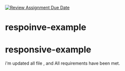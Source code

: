 [![Review Assignment Due Date](https://classroom.github.com/assets/deadline-readme-button-22041afd0340ce965d47ae6ef1cefeee28c7c493a6346c4f15d667ab976d596c.svg)](https://classroom.github.com/a/X0TEJdRk)
# respoinve-example

# responsive-example

i'm updated all file , and All requirements have been met.